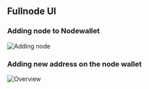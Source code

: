 Fullnode UI
----

### Adding node to Nodewallet
![Adding node](https://media.giphy.com/media/mBq9Oqihi1Ny4vXd2t/giphy.gif)

### Adding new address on the node wallet
![Overview](https://media.giphy.com/media/fVzJAK0uYtfxRbN9wL/giphy.gif)
